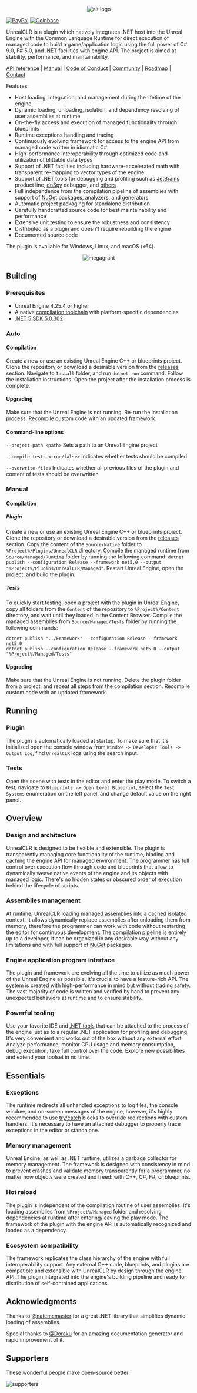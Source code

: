 <p align="center">
	<img src="https://i.imgur.com/c6Zn7SE.png" alt="alt logo">
</p>

[![PayPal](https://github.com/Rageware/Shields/blob/master/paypal.svg)](https://www.paypal.me/nxrighthere) [![Coinbase](https://github.com/Rageware/Shields/blob/master/coinbase.svg)](https://commerce.coinbase.com/checkout/03e11816-b6fc-4e14-b974-29a1d0886697)

UnrealCLR is a plugin which natively integrates .NET host into the Unreal Engine with the Common Language Runtime for direct execution of managed code to build a game/application logic using the full power of C# 9.0, F# 5.0, and .NET facilities with engine API. The project is aimed at stability, performance, and maintainability.

[API reference](https://github.com/nxrighthere/UnrealCLR/blob/master/API/UnrealEngine-Framework.md) | [Manual](https://github.com/nxrighthere/UnrealCLR/blob/master/MANUAL.md) | [Code of Conduct](https://github.com/nxrighthere/UnrealCLR/blob/master/CODE_OF_CONDUCT.md) | [Community](https://github.com/nxrighthere/UnrealCLR/discussions) | [Roadmap](https://github.com/users/nxrighthere/projects/5?fullscreen=true) | [Contact](mailto:nxrighthere@gmail.com)

Features:

- Host loading, integration, and management during the lifetime of the engine
- Dynamic loading, unloading, isolation, and dependency resolving of user assemblies at runtime
- On-the-fly access and execution of managed functionality through blueprints
- Runtime exceptions handling and tracing
- Continuously evolving framework for access to the engine API from managed code written in idiomatic C#
- High-performance interoperability through optimized code and utilization of blittable data types
- Support of .NET facilities including hardware-accelerated math with transparent re-mapping to vector types of the engine
- Support of .NET tools for debugging and profiling such as [JetBrains](https://www.jetbrains.com/products.html#lang=csharp) product line, [dnSpy](https://github.com/0xd4d/dnSpy) debugger, and [others](https://github.com/natemcmaster/dotnet-tools)
- Full independence from the compilation pipeline of assemblies with support of [NuGet](https://www.nuget.org) packages, analyzers, and generators
- Automatic project packaging for standalone distribution
- Carefully handcrafted source code for best maintainability and performance
- Extensive unit testing to ensure the robustness and consistency
- Distributed as a plugin and doesn't require rebuilding the engine
- Documented source code

The plugin is available for Windows, Linux, and macOS (x64).

<p align="center"> 
  <img src="https://i.imgur.com/ITARWUQ.png" alt="megagrant">
</p>

Building
--------
### Prerequisites
- Unreal Engine 4.25.4 or higher
- A native [compilation toolchain](https://docs.unrealengine.com/en-US/Programming/Development/VisualStudioSetup/index.html#runtheunrealenginepre-requisiteinstaller) with platform-specific dependencies
- [.NET 5 SDK 5.0.302](https://dotnet.microsoft.com/download/dotnet/5.0)

### Auto

#### Compilation
Create a new or use an existing Unreal Engine C++ or blueprints project. Clone the repository or download a desirable version from the [releases](https://github.com/nxrighthere/UnrealCLR/releases) section. Navigate to `Install` folder, and run `dotnet run` command. Follow the installation instructions. Open the project after the installation process is complete.

#### Upgrading
Make sure that the Unreal Engine is not running. Re-run the installation process. Recompile custom code with an updated framework.

#### Command-line options
`--project-path <path>` Sets a path to an Unreal Engine project

`--compile-tests <true/false>` Indicates whether tests should be compiled

`--overwrite-files` Indicates whether all previous files of the plugin and content of tests should be overwritten

### Manual

#### Compilation

##### Plugin
Create a new or use an existing Unreal Engine C++ or blueprints project. Clone the repository or download a desirable version from the [releases](https://github.com/nxrighthere/UnrealCLR/releases) section. Copy the content of the `Source/Native` folder to `%Project%/Plugins/UnrealCLR` directory. Compile the managed runtime from `Source/Managed/Runtime` folder by running the following command: `dotnet publish --configuration Release --framework net5.0 --output "%Project%/Plugins/UnrealCLR/Managed"`. Restart Unreal Engine, open the project, and build the plugin.

##### Tests
To quickly start testing, open a project with the plugin in Unreal Engine, copy all folders from the `Content` of the repository to `%Project%/Content` directory, and wait until they loaded in the Content Browser. Compile the managed assemblies from `Source/Managed/Tests` folder by running the following commands:
```
dotnet publish "../Framework" --configuration Release --framework net5.0
dotnet publish --configuration Release --framework net5.0 --output "%Project%/Managed/Tests"
```

#### Upgrading
Make sure that the Unreal Engine is not running. Delete the plugin folder from a project, and repeat all steps from the compilation section. Recompile custom code with an updated framework.

Running
--------
### Plugin
The plugin is automatically loaded at startup. To make sure that it's initialized open the console window from `Window -> Developer Tools -> Output Log`, find `UnrealCLR` logs using the search input.

### Tests
Open the scene with tests in the editor and enter the play mode. To switch a test, navigate to `Blueprints -> Open Level Blueprint`, select the `Test Systems` enumeration on the left panel, and change default value on the right panel.

Overview
--------
### Design and architecture
UnrealCLR is designed to be flexible and extensible. The plugin is transparently managing core functionality of the runtime, binding and caching the engine API for managed environment. The programmer has full control over execution flow through code and blueprints that allow to dynamically weave native events of the engine and its objects with managed logic. There's no hidden states or obscured order of execution behind the lifecycle of scripts.

### Assemblies management
At runtime, UnrealCLR loading managed assemblies into a cached isolated context. It allows dynamically replace assemblies after unloading them from memory, therefore the programmer can work with code without restarting the editor for continuous development. The compilation pipeline is entirely up to a developer, it can be organized in any desirable way without any limitations and with full support of [NuGet](https://www.nuget.org) packages.

### Engine application program interface
The plugin and framework are evolving all the time to utilize as much power of the Unreal Engine as possible. It's crucial to have a feature-rich API. The system is created with high-performance in mind but without trading safety. The vast majority of code is written and verified by hand to prevent any unexpected behaviors at runtime and to ensure stability.

### Powerful tooling
Use your favorite IDE and [.NET tools](https://github.com/natemcmaster/dotnet-tools) that can be attached to the process of the engine just as to a regular .NET application for profiling and debugging. It's very convenient and works out of the box without any external effort. Analyze performance, monitor CPU usage and memory consumption, debug execution, take full control over the code. Explore new possibilities and extend your toolset in no time.

Essentials
--------
### Exceptions
The runtime redirects all unhandled exceptions to log files, the console window, and on-screen messages of the engine, however, it's highly recommended to use [try/catch](https://docs.microsoft.com/en-us/dotnet/standard/exceptions/how-to-use-the-try-catch-block-to-catch-exceptions) blocks to override redirections with custom handlers. It's necessary to have an attached debugger to properly trace exceptions in the editor or standalone.

### Memory management
Unreal Engine, as well as .NET runtime, utilizes a garbage collector for memory management. The framework is designed with consistency in mind to prevent crashes and validate memory transparently for a programmer, no matter how objects were created and freed: with C++, C#, F#, or blueprints.

### Hot reload
The plugin is independent of the compilation routine of user assemblies. It's loading assemblies from `%Project%/Managed` folder and resolving dependencies at runtime after entering/leaving the play mode. The framework of the plugin with the engine API is automatically recognized and loaded as a dependency.

### Ecosystem compatibility
The framework replicates the class hierarchy of the engine with full interoperability support. Any external C++ code, blueprints, and plugins are compatible and extensible with UnrealCLR by design through the engine API. The plugin integrated into the engine's building pipeline and ready for distribution of self-contained applications.

Acknowledgments
--------
Thanks to [@natemcmaster](https://github.com/natemcmaster) for a great .NET library that simplifies dynamic loading of assemblies.

Special thanks to [@Doraku](https://github.com/Doraku) for an amazing documentation generator and rapid improvement of it.

Supporters
--------
These wonderful people make open-source better:
<p align="left"> 
  <img src="https://github.com/Rageware/Supporters/blob/master/unrealclr-supporters.png" alt="supporters">
</p>
